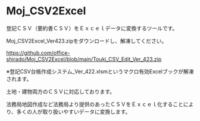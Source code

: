 # Moj_CSV2Excel
登記ＣＳＶ（要約書ＣＳＶ）をＥｘｃｅｌデータに変換するツールです。

Moj_CSV2Excel_Ver423.zipをダウンロードし、解凍してください。

https://github.com/office-shirado/Moj_CSV2Excel/blob/main/Touki_CSV_Edit_Ver_423.zip

※登記CSV台帳作成システム_Ver_422.xlsmというマクロ有効Excelブックが解凍されます。

土地・建物両方のＣＳＶに対応しております。

法務局地図作成など法務局より提供のあったＣＳＶをＥｘｃｅｌ化することにより、多くの人が取り扱いやすいデータに変換します。


